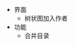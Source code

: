 * 界面
    * 树状图加入作者
* 功能
    <!-- * 加入新书时找出名字接近的作者，他们可能是同一本书
    * 加入新书时找出名字接近的书本，它们可能是同一本书或者是同一个系列的书
    * 合并目录 -->
    * 合并目录


